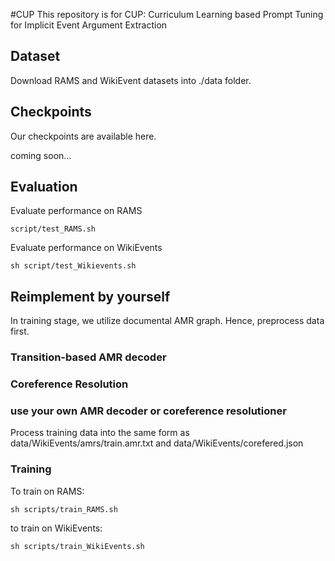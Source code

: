 #CUP
This repository is for CUP: Curriculum Learning based Prompt Tuning for Implicit Event Argument Extraction


## Dataset
Download RAMS and WikiEvent datasets into ./data folder.

## Checkpoints
Our checkpoints are available here.

coming soon...

## Evaluation 
Evaluate performance on RAMS

    script/test_RAMS.sh

Evaluate performance on WikiEvents

    sh script/test_Wikievents.sh


## Reimplement by yourself
In training stage, we utilize documental AMR graph. Hence, preprocess data first.
### Transition-based AMR decoder

### Coreference Resolution

### use your own AMR decoder or coreference resolutioner
Process training data into the same form as data/WikiEvents/amrs/train.amr.txt and data/WikiEvents/corefered.json

### Training
To train on RAMS:

    sh scripts/train_RAMS.sh
to train on WikiEvents:

    sh scripts/train_WikiEvents.sh

